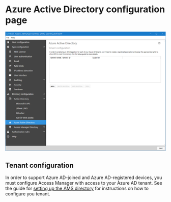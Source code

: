 # Azure Active Directory configuration page
![](../../images/ui-page-directory-configuration-azure-active-directory.png)

## Tenant configuration

In order to support Azure AD-joined and Azure AD-registered devices, you must configure Access Manager with access to your Azure AD tenant. See the guide for [setting up the AMS directory](../../configuration/deploying-features/setting-up-lithnet-laps/configuring-lithnet-laps-for-the-ams-directory.md) for instructions on how to configure you tenant.
